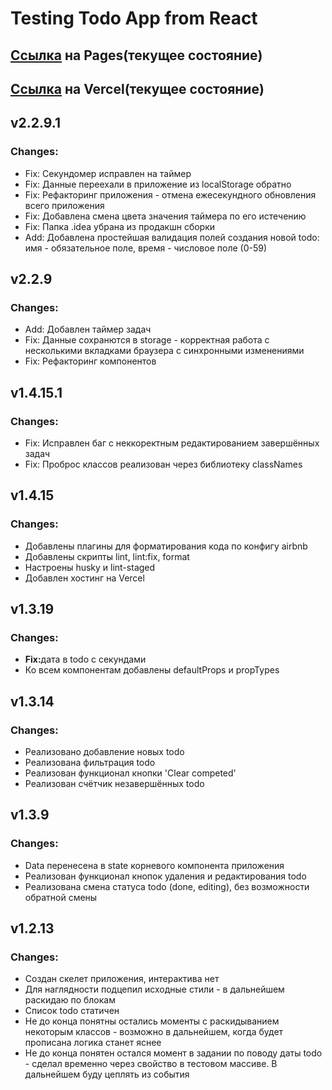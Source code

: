 # Testing Todo App from React

<h2><a href='https://rosstiks.github.io/Todo-App/'>Ссылка</a> на Pages(текущее состояние)</h2>
<h2><a href='https://todo-rosstiks.vercel.app/'>Ссылка</a> на Vercel(текущее состояние)</h2>

<h2>v2.2.9.1</h2>
<h3>Changes:</h3>
<ul>
    <li>Fix: Секундомер исправлен на таймер</li>
    <li>Fix: Данные переехали в приложение из localStorage обратно</li>
    <li>Fix: Рефакторинг приложения - отмена ежесекундного обновления всего приложения</li>
    <li>Fix: Добавлена смена цвета значения таймера по его истечению</li>
    <li>Fix: Папка .idea убрана из продакшн сборки</li>
    <li>Add: Добавлена простейшая валидация полей создания новой todo: имя - обязательное поле, время - числовое поле (0-59)</li>
</ul>
<h2>v2.2.9</h2>
<h3>Changes:</h3>
<ul>
    <li>Add: Добавлен таймер задач</li>
    <li>Fix: Данные сохранются в storage - корректная работа с несколькими вкладками браузера с синхронными изменениями</li>
    <li>Fix: Рефакторинг компонентов</li>
</ul>
<h2>v1.4.15.1</h2>
<h3>Changes:</h3>
<ul>
    <li>Fix: Исправлен баг с неккоректным редактированием завершённых задач</li>
    <li>Fix: Проброс классов реализован через библиотеку classNames</li>
</ul>
<h2>v1.4.15</h2>
<h3>Changes:</h3>
<ul>
    <li>Добавлены плагины для форматирования кода по конфигу airbnb</li>
    <li>Добавлены скрипты lint, lint:fix, format</li>
    <li>Настроены husky и lint-staged</li>
    <li>Добавлен хостинг на Vercel</li>
</ul>
<h2>v1.3.19</h2>
<h3>Changes:</h3>
<ul>
    <li><b>Fix:</b>дата в todo с секундами</li>
    <li>Ко всем компонентам добавлены defaultProps и propTypes</li>
</ul>
<h2>v1.3.14</h2>
<h3>Changes:</h3>
<ul>
    <li>Реализовано добавление новых todo</li>
    <li>Реализована фильтрация todo</li>
    <li>Реализован функционал кнопки 'Clear competed'</li>
    <li>Реализован счётчик незавершённых todo</li>
</ul>
<h2>v1.3.9</h2>
<h3>Changes:</h3>
<ul>
    <li>Data перенесена в state корневого компонента приложения</li>
    <li>Реализован функционал кнопок удаления и редактирования todo</li>
    <li>Реализована смена статуса todo (done, editing), без возможности обратной смены</li>
</ul>
<h2>v1.2.13</h2>
<h3>Changes:</h3>
<ul>
    <li>Создан скелет приложения, интерактива нет</li>
    <li>Для наглядности подцепил исходные стили - в дальнейшем раскидаю по блокам</li>
    <li>Список todo статичен</li>
    <li>Не до конца понятны остались моменты с раскидыванием некоторым классов - 
    возможно в дальнейшем, когда будет прописана логика станет яснее</li>
    <li>Не до конца понятен остался момент в задании по поводу даты todo - сделал
    временно через свойство в тестовом массиве. В дальнейшем буду цеплять из события</li>
</ul>
